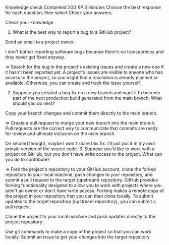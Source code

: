 Knowledge check
Completed
200 XP
3 minutes
Choose the best response for each question, then select Check your answers.

Check your knowledge

1. What is the best way to report a bug to a GitHub project? 

Send an email to a project owner.

I don't bother reporting software bugs because there's no transparency and they never get fixed anyway.

=> Search for the bug in the project's existing issues and create a new one if it hasn't been reported yet.
A project's issues are visible to anyone who has access to the project, so you might find a resolution is already planned or available. Otherwise, you can create and track the issue yourself.

2. Suppose you created a bug fix on a new branch and want it to become part of the next production build generated from the main branch. What should you do next? 

Copy your branch changes and commit them directly to the main branch.

=> Create a pull request to merge your new branch into the main branch.
Pull requests are the correct way to communicate that commits are ready for review and ultimate inclusion on the main branch.


On second thought, maybe I won't share this fix. I'll just put it in my own private version of the source code.
3. Suppose you'd like to work with a project on GitHub, but you don't have write access to the project. What can you do to contribute? 

=> Fork the project's repository to your GitHub account, clone the forked repository to your local machine, push changes to your repository, and submit a pull request to the target (upstream) repository.
GitHub provides forking functionality designed to allow you to work with projects where you aren't an owner or don't have write access. Forking makes a remote copy of the project in your repository that you can then clone locally. To submit updates to the target repository (upstream repository), you can submit a pull request.


Clone the project to your local machine and push updates directly to the project repository.

Use git commands to make a copy of the project so that you can work locally. Submit an issue to get your changes into the target repository.
